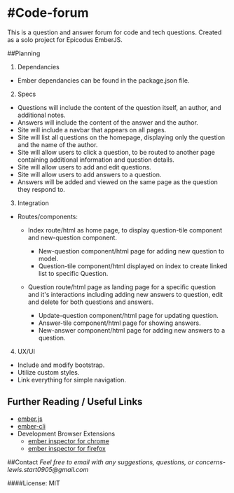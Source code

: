 #Code-forum
===========

This is a question and answer forum for code and tech questions. Created as a solo project for Epicodus EmberJS.


##Planning
 1. Dependancies

* Ember dependancies can be found in the package.json file.

2. Specs

* Questions will include the content of the question itself, an author, and additional notes.
* Answers will include the content of the answer and the author.
* Site will include a navbar that appears on all pages.
* Site will list all questions on the homepage, displaying only the question and the name of the author.
* Site will allow users to click a question, to be routed to another page containing additional information and question details.
* Site will allow users to add and edit questions.
* Site will allow users to add answers to a question.
* Answers will be added and viewed on the same page as the question they respond to.

3. Integration

* Routes/components:

  * Index route/html as home page, to display question-tile component and new-question component.
    * New-question component/html page for adding new question to model.
    * Question-tile component/html displayed on index to create linked list to specific Question.

  * Question route/html page as landing page for a specific question and it's interactions including adding new answers to question, edit and delete for both questions and answers.
    * Update-question component/html page for updating question.
    * Answer-tile component/html page for showing answers.
    * New-answer component/html page for adding new answers to a question.

4. UX/UI
  * Include and modify bootstrap.
  * Utilize custom styles.
  * Link everything for simple navigation.

## Further Reading / Useful Links

* [ember.js](http://emberjs.com/)
* [ember-cli](https://ember-cli.com/)
* Development Browser Extensions
  * [ember inspector for chrome](https://chrome.google.com/webstore/detail/ember-inspector/bmdblncegkenkacieihfhpjfppoconhi)
  * [ember inspector for firefox](https://addons.mozilla.org/en-US/firefox/addon/ember-inspector/)

##Contact
  _Feel free to email with any suggestions, questions, or concerns- lewis.start0905@gmail.com_

####License: MIT
